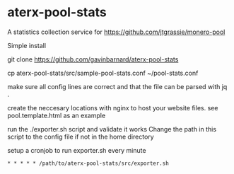 # aterx-pool-stats
A statistics collection service for https://github.com/jtgrassie/monero-pool

Simple install

git clone https://github.com/gavinbarnard/aterx-pool-stats

cp aterx-pool-stats/src/sample-pool-stats.conf ~/pool-stats.conf

make sure all config lines are correct and that the file can be parsed with jq .

create the neccesary locations with nginx to host your website files.
see pool.template.html as an example

run the ./exporter.sh script and validate it works
Change the path in this script to the config file if not
in the home directory

setup a cronjob to run exporter.sh every minute

    * * * * * /path/to/aterx-pool-stats/src/exporter.sh